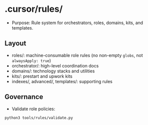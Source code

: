 # .cursor/rules/

- Purpose: Rule system for orchestrators, roles, domains, kits, and templates.

## Layout
- roles/: machine-consumable role rules (no non-empty `globs`, not `alwaysApply: true`)
- orchestrator/: high-level coordination docs
- domains/: technology stacks and utilities
- kits/: prestart and upwork kits
- indexes/, advanced/, templates/: supporting rules

## Governance
- Validate role policies:
```bash
python3 tools/rules/validate.py
```